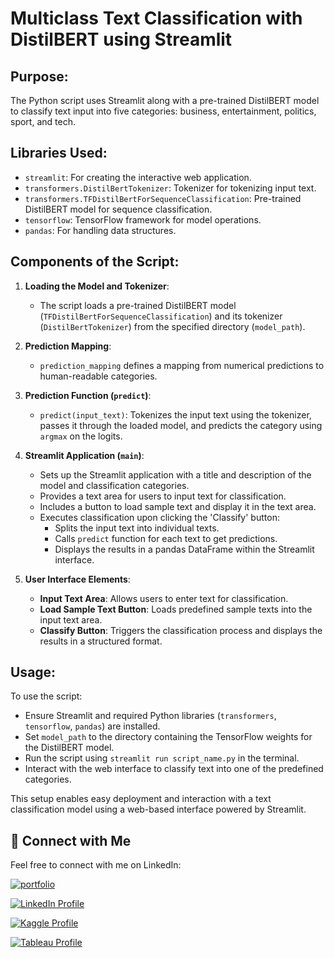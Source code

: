 # Multiclass Text Classification with DistilBERT using Streamlit

## Purpose:
The Python script uses Streamlit along with a pre-trained DistilBERT model to classify text input into five categories: business, entertainment, politics, sport, and tech.

## Libraries Used:
- `streamlit`: For creating the interactive web application.
- `transformers.DistilBertTokenizer`: Tokenizer for tokenizing input text.
- `transformers.TFDistilBertForSequenceClassification`: Pre-trained DistilBERT model for sequence classification.
- `tensorflow`: TensorFlow framework for model operations.
- `pandas`: For handling data structures.

## Components of the Script:

1. **Loading the Model and Tokenizer**:
   - The script loads a pre-trained DistilBERT model (`TFDistilBertForSequenceClassification`) and its tokenizer (`DistilBertTokenizer`) from the specified directory (`model_path`).

2. **Prediction Mapping**:
   - `prediction_mapping` defines a mapping from numerical predictions to human-readable categories.

3. **Prediction Function (`predict`)**:
   - `predict(input_text)`: Tokenizes the input text using the tokenizer, passes it through the loaded model, and predicts the category using `argmax` on the logits.

4. **Streamlit Application (`main`)**:
   - Sets up the Streamlit application with a title and description of the model and classification categories.
   - Provides a text area for users to input text for classification.
   - Includes a button to load sample text and display it in the text area.
   - Executes classification upon clicking the 'Classify' button:
     - Splits the input text into individual texts.
     - Calls `predict` function for each text to get predictions.
     - Displays the results in a pandas DataFrame within the Streamlit interface.

5. **User Interface Elements**:
   - **Input Text Area**: Allows users to enter text for classification.
   - **Load Sample Text Button**: Loads predefined sample texts into the input text area.
   - **Classify Button**: Triggers the classification process and displays the results in a structured format.

## Usage:
To use the script:
- Ensure Streamlit and required Python libraries (`transformers`, `tensorflow`, `pandas`) are installed.
- Set `model_path` to the directory containing the TensorFlow weights for the DistilBERT model.
- Run the script using `streamlit run script_name.py` in the terminal.
- Interact with the web interface to classify text into one of the predefined categories.

This setup enables easy deployment and interaction with a text classification model using a web-based interface powered by Streamlit.


## 🔗 Connect with Me

Feel free to connect with me on LinkedIn:

[![portfolio](https://img.shields.io/badge/my_portfolio-000?style=for-the-badge&logo=ko-fi&logoColor=white)](https://parthebhan143.wixsite.com/datainsights)

[![LinkedIn Profile](https://img.shields.io/badge/LinkedIn_Profile-000?style=for-the-badge&logo=linkedin&logoColor=white)](https://www.linkedin.com/in/parthebhan)

[![Kaggle Profile](https://img.shields.io/badge/Kaggle_Profile-000?style=for-the-badge&logo=kaggle&logoColor=white)](https://www.kaggle.com/parthebhan)

[![Tableau Profile](https://img.shields.io/badge/Tableau_Profile-000?style=for-the-badge&logo=tableau&logoColor=white)](https://public.tableau.com/app/profile/parthebhan.pari/vizzes)

